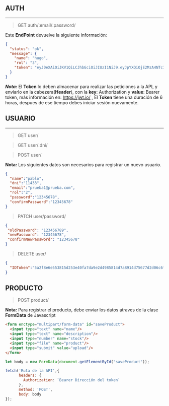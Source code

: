 ## AUTH
---
>GET auth/:email/:password/

Este **EndPoint** devuelve la siguiente información:

```JSON
{
  "status": "ok",
  "message": {
    "name": "hugo",
    "rol": "3",
    "token": "eyJ0eXAiOiJKV1QiLCJhbGciOiJIUzI1NiJ9.eyJpYXQiOjE2MzA4NTc1NDUsImV4cCI6MTYzMDg3OTE0NSwiZGF0YSI6eyJJRFRva2VuIjoiODQyNGQ0YTZlNDQyNDAxYzMyNzA3YWJkYmI0MWQ0OTBlZGUwMjc2YjczYzQyZGVkNTQxMzA0MDM3MmM1ZWZiZDg2OWM4Nzk3YTg1YmE4MzFjYTZiNWM5YTdhNzY2YjU2MzE1NmIxNDg5OTM2MmY2ZTZjN2JlYzJiN2ZkYjlhMTkifX0.PgnNsqC0VjnMkoD6itROxGP882GH1kBb-xdTwvaejbU"
  }
}
```
***Nota:*** El **Token** lo deben almacenar para realizar las peticiones a la API, y enviarlo en la cabezera(**Header**), con la **key**: Authorization y **value**: Bearer token, más información en: https://jwt.io/ , El **Token** tiene una duración de 6 horas, despues de ese tiempo debes iniciar sesión nuevamente.

## USUARIO
---
>GET user/

>GET user/:dni/

>POST user/

**Nota:** Los siguientes datos son necesarios para registrar un nuevo usuario.

```JSON
{
  "name":"pablo",
  "dni":"11433",
  "email":"prueba1@prueba.com",
  "rol":"2",
  "password":"12345678",
  "confirmPassword":"12345678"
}
```
>PATCH user/password/

```JSON
{
 "oldPassword": "123456789",
 "newPassword": "12345678",
 "confirmNewPassword": "12345678"
}
```
>DELETE user/

```JSON
{
  "IDToken":"5a2f8e6e553815d253e40fa7da9e2d4985814d7a8914d75677d2d06c6fbf9d267657106109c3f76c4e86a7b1914cfdfe7743e741700f4940f070e891530c49be"
}
```
## PRODUCTO

>POST product/

**Nota:** Para registrar el producto, debe enviar los datos atraves de la clase **FormData** de Javascript 

```html
<form enctype="multipart/form-data" id="saveProduct">
  <input type="text" name="name"/>
  <input type="text" name="description"/>
  <input type="number" name="stock"/>  
  <input type="file" name="product"/>
  <input type="submit" value="upload"/>
</form>
```

```javascript
let body = new FormData(document.getElementById("saveProduct"));

fetch('Ruta de la API',{
      headers: {
        Authorization: `Bearer Dirección del token`
      },
      method: 'POST',
      body: body
});
```
